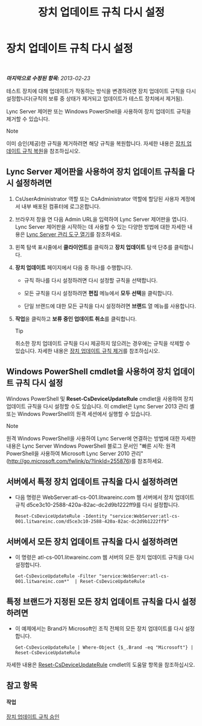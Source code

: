 ﻿---
title: 장치 업데이트 규칙 다시 설정
TOCTitle: 장치 업데이트 규칙 다시 설정
ms:assetid: d1f597e7-dffd-4756-af07-10613a5d8729
ms:mtpsurl: https://technet.microsoft.com/ko-kr/library/JJ994069(v=OCS.15)
ms:contentKeyID: 52056961
ms.date: 08/10/2015
mtps_version: v=OCS.15
ms.translationtype: HT
---

# 장치 업데이트 규칙 다시 설정

 

_**마지막으로 수정된 항목:** 2013-02-23_

테스트 장치에 대해 업데이트가 작동하는 방식을 변경하려면 장치 업데이트 규칙을 다시 설정합니다(규칙의 보류 중 상태가 제거되고 업데이트가 테스트 장치에서 제거됨).

Lync Server 제어판 또는 Windows PowerShell을 사용하여 장치 업데이트 규칙을 제거할 수 있습니다.


> [!NOTE]
> 이미 승인(제공)한 규칙을 제거하려면 해당 규칙을 복원합니다. 자세한 내용은 <A href="lync-server-2013-restore-a-device-update-rule.md">장치 업데이트 규칙 복원</A>을 참조하십시오.



## Lync Server 제어판을 사용하여 장치 업데이트 규칙을 다시 설정하려면

1.  CsUserAdministrator 역할 또는 CsAdministrator 역할에 할당된 사용자 계정에서 내부 배포된 컴퓨터에 로그온합니다.

2.  브라우저 창을 연 다음 Admin URL을 입력하여 Lync Server 제어판을 엽니다. Lync Server 제어판을 시작하는 데 사용할 수 있는 다양한 방법에 대한 자세한 내용은 [Lync Server 관리 도구 열기](lync-server-2013-open-lync-server-administrative-tools.md)를 참조하세요.

3.  왼쪽 탐색 표시줄에서 **클라이언트**를 클릭하고 **장치 업데이트** 탐색 단추를 클릭합니다.

4.  **장치 업데이트** 페이지에서 다음 중 하나를 수행합니다.
    
      - 규칙 하나를 다시 설정하려면 다시 설정할 규칙을 선택합니다.
    
      - 모든 규칙을 다시 설정하려면 **편집** 메뉴에서 **모두 선택**을 클릭합니다.
    
      - 단일 브랜드에 대한 모든 규칙을 다시 설정하려면 **브랜드** 열 메뉴를 사용합니다.

5.  **작업**을 클릭하고 **보류 중인 업데이트 취소**를 클릭합니다.
    

    > [!TIP]
    > 취소한 장치 업데이트 규칙을 다시 제공하지 않으려는 경우에는 규칙을 삭제할 수 있습니다. 자세한 내용은 <A href="lync-server-2013-remove-a-device-update-rule.md">장치 업데이트 규칙 제거</A>를 참조하십시오.



## Windows PowerShell cmdlet을 사용하여 장치 업데이트 규칙 다시 설정

Windows PowerShell 및 **Reset-CsDeviceUpdateRule** cmdlet을 사용하여 장치 업데이트 규칙을 다시 설정할 수도 있습니다. 이 cmdlet은 Lync Server 2013 관리 셸 또는 Windows PowerShell의 원격 세션에서 실행할 수 있습니다.


> [!NOTE]
> 원격 Windows PowerShell을 사용하여 Lync Server에 연결하는 방법에 대한 자세한 내용은 Lync Server Windows PowerShell 블로그 문서인 "빠른 시작: 원격 PowerShell을 사용하여 Microsoft Lync Server 2010 관리"(<A href="http://go.microsoft.com/fwlink/p/?linkid=255876">http://go.microsoft.com/fwlink/p/?linkId=255876</A>)를 참조하세요.



## 서버에서 특정 장치 업데이트 규칙을 다시 설정하려면

  - 다음 명령은 WebServer:atl-cs-001.litwareinc.com 웹 서버에서 장치 업데이트 규칙 d5ce3c10-2588-420a-82ac-dc2d9b1222ff9를 다시 설정합니다.
    
        Reset-CsDeviceUpdateRule -Identity "service:WebServer:atl-cs-001.litwareinc.com/d5ce3c10-2588-420a-82ac-dc2d9b1222ff9"

## 서버에서 모든 장치 업데이트 규칙을 다시 설정하려면

  - 이 명령은 atl-cs-001.litwareinc.com 웹 서버의 모든 장치 업데이트 규칙을 다시 설정합니다.
    
        Get-CsDeviceUpdateRule -Filter "service:WebServer:atl-cs-001.litwareinc.com*"  | Reset-CsDeviceUpdateRule

## 특정 브랜드가 지정된 모든 장치 업데이트 규칙을 다시 설정하려면

  - 이 예제에서는 Brand가 Microsoft인 조직 전체의 모든 장치 업데이트를 다시 설정합니다.
    
        Get-CsDeviceUpdateRule | Where-Object {$_.Brand -eq "Microsoft"} | Reset-CsDeviceUpdateRule

자세한 내용은 [Reset-CsDeviceUpdateRule](reset-csdeviceupdaterule.md) cmdlet의 도움말 항목을 참조하십시오.

## 참고 항목

#### 작업

[장치 업데이트 규칙 승인](lync-server-2013-approve-a-device-update-rule.md)

